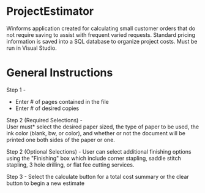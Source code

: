 # ProjectEstimator

Winforms application created for calculating small customer orders that do not require saving to assist with frequent varied requests.
Standard pricing information is saved into a SQL database to organize project costs. Must be run in Visual Studio.

# General Instructions

Step 1 - 
- Enter # of pages contained in the file 
- Enter # of desired copies

Step 2 (Required Selections) -  
User must* select the desired paper sized, the type of paper to be used, the ink color (blank, bw, or color), 
and whether or not the document will be printed one both sides of the paper or one.

Step 2 (Optional Selections) -
User can select additional finishing options using the "Finishing" box which include corner stapling, saddle stitch stapling, 3 hole drilling, or flat fee cutting services.

Step 3 - 
Select the calculate button for a total cost summary or the clear button to begin a new estimate
